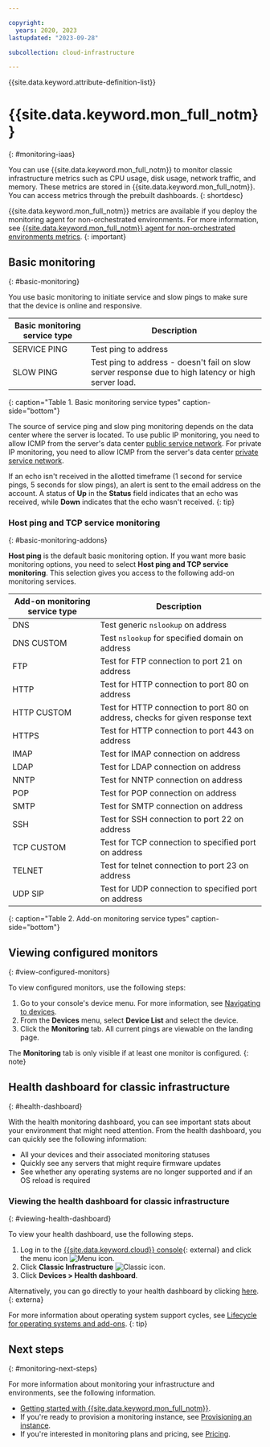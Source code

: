 ```yaml
---

copyright:
  years: 2020, 2023
lastupdated: "2023-09-28"

subcollection: cloud-infrastructure

---
```


{{site.data.keyword.attribute-definition-list}}

# {{site.data.keyword.mon_full_notm}}
{: #monitoring-iaas}

You can use {{site.data.keyword.mon_full_notm}} to monitor classic infrastructure metrics such as CPU usage, disk usage, network traffic, and memory. These metrics are stored in {{site.data.keyword.mon_full_notm}}. You can access metrics through the prebuilt dashboards.
{: shortdesc}

{{site.data.keyword.mon_full_notm}} metrics are available if you deploy the monitoring agent for non-orchestrated environments. For more information, see [{{site.data.keyword.mon_full_notm}} agent for non-orchestrated environments metrics](/docs/cloud-infrastructure?topic=cloud-infrastructure-enabling-monitoring-light-no-driver#monitoring-light-metrics).
{: important} 

## Basic monitoring
{: #basic-monitoring}

You use basic monitoring to initiate service and slow pings to make sure that the device is online and responsive. 

| Basic monitoring service type | Description |
|-------------------------------|-------------|
| SERVICE PING         | Test ping to address |
| SLOW PING | Test ping to address - doesn't fail on slow server response due to high latency or high server load. |
{: caption="Table 1. Basic monitoring service types" caption-side="bottom"}
	
The source of service ping and slow ping monitoring depends on the data center where the server is located. To use public IP monitoring, you need to allow ICMP from the server's data center [public service network](/docs/cloud-infrastructure?topic=cloud-infrastructure-ibm-cloud-ip-ranges#front-end-network). For private IP monitoring, you need to allow ICMP from the server's data center [private service network](/docs/cloud-infrastructure?topic=cloud-infrastructure-ibm-cloud-ip-ranges#service-network).

If an echo isn't received in the allotted timeframe (1 second for service pings, 5 seconds for slow pings), an alert is sent to the email address on the account. A status of **Up** in the **Status** field indicates that an echo was received, while **Down** indicates that the echo wasn't received.
{: tip}

### Host ping and TCP service monitoring
{: #basic-monitoring-addons}

**Host ping** is the default basic monitoring option. If you want more basic monitoring options, you need to select **Host ping and TCP service monitoring**. This selection gives you access to the following add-on monitoring services.

| Add-on monitoring service type | Description |
| ----- | ----- |
| DNS | Test generic `nslookup` on address |
| DNS CUSTOM | Test `nslookup` for specified domain on address |
| FTP | Test for FTP connection to port 21 on address |
| HTTP | Test for HTTP connection to port 80 on address |
| HTTP CUSTOM | Test for HTTP connection to port 80 on address, checks for given response text | 
| HTTPS | Test for HTTP connection to port 443 on address |
| IMAP | Test for IMAP connection on address |
| LDAP | Test for LDAP connection on address |
| NNTP | Test for NNTP connection on address |
| POP | Test for POP connection on address |
| SMTP | Test for SMTP connection on address |
| SSH | Test for SSH connection to port 22 on address |
| TCP CUSTOM | Test for TCP connection to specified port on address |
| TELNET | Test for telnet connection to port 23 on address |
| UDP SIP | Test for UDP connection to specified port on address |
{: caption="Table 2. Add-on monitoring service types" caption-side="bottom"}

## Viewing configured monitors
{: #view-configured-monitors}

To view configured monitors, use the following steps:
1. Go to your console's device menu. For more information, see [Navigating to devices](/docs/virtual-servers?topic=virtual-servers-navigating-devices).
2. From the **Devices** menu, select **Device List** and select the device.
3. Click the **Monitoring** tab. All current pings are viewable on the landing page.

The **Monitoring** tab is only visible if at least one monitor is configured.
{: note}

## Health dashboard for classic infrastructure
{: #health-dashboard}

With the health monitoring dashboard, you can see important stats about your environment that might need attention. From the health dashboard, you can quickly see the following information:

* All your devices and their associated monitoring statuses
* Quickly see any servers that might require firmware updates
* See whether any operating systems are no longer supported and if an OS reload is required 

### Viewing the health dashboard for classic infrastructure
{: #viewing-health-dashboard}

To view your health dashboard, use the following steps.

1. Log in to the [{{site.data.keyword.cloud}} console](/login){: external} and click the menu icon ![Menu icon](../icons/icon_hamburger.svg "Menu").
1. Click **Classic Infrastructure** ![Classic icon](../icons/classic.svg "Classic").
2. Click **Devices > Health dashboard**.

Alternatively, you can go directly to your health dashboard by clicking [here](https://cloud.ibm.com/gen1/infrastructure/health-dashboard).{: externa}

For more information about operating system support cycles, see [Lifecycle for operating systems and add-ons](/docs/bare-metal?topic=bare-metal-product-lifecycle-classic).
{: tip}

## Next steps
{: #monitoring-next-steps}

For more information about monitoring your infrastructure and environments, see the following information.

* [Getting started with {{site.data.keyword.mon_full_notm}}](/docs/monitoring?topic=monitoring-getting-started).
* If you're ready to provision a monitoring instance, see [Provisioning an instance](/docs/monitoring?topic=monitoring-provision).
* If you're interested in monitoring plans and pricing, see [Pricing](/docs/monitoring?topic=monitoring-pricing_plans).
